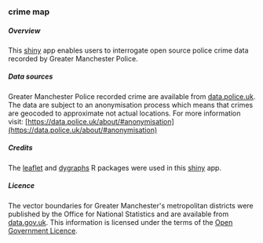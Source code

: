 ### crime map

##### Overview
This [shiny](http://shiny.rstudio.com) app enables users to interrogate open source police crime data recorded by Greater Manchester Police. 

##### Data sources
Greater Manchester Police recorded crime are available from [data.police.uk](https://data.police.uk/). The data are subject to an anonymisation process which means that crimes are geocoded to approximate not actual locations. For more information visit: [https://data.police.uk/about/#anonymisation](https://data.police.uk/about/#anonymisation)

##### Credits
The [leaflet](https://rstudio.github.io/leaflet/) and [dygraphs](https://rstudio.github.io/dygraphs/) R packages were used in this [shiny](http://shiny.rstudio.com") app.

##### Licence
The vector boundaries for Greater Manchester's metropolitan districts were published by the Office for National Statistics and are available from [data.gov.uk](https://data.gov.uk/dataset/county-and-unitary-authorities-ew-2012-boundaries-full-extent). This information is licensed under the terms of the [Open Government Licence](http://www.nationalarchives.gov.uk/doc/open-government-licence/version/3).
